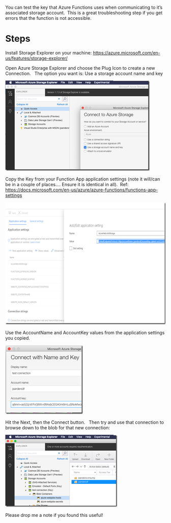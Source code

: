  

You can test the key that Azure Functions uses when communicating to it’s associated storage account.&nbsp; This is a great troubleshooting step if you get errors that the function is not accessible.



## 

# 

# Steps

Install Storage Explorer on your machine: <a href="https://azure.microsoft.com/en-us/features/storage-explorer/" target="_blank">https://azure.microsoft.com/en-us/features/storage-explorer/</a>

Open Azure Storage Explorer and choose the Plug Icon to create a new Connection.&nbsp;&nbsp; The option you want is: Use a storage account name and key



[<img loading="lazy" width="454" height="284" title="image" style="display: inline; background-image: none;" alt="image" src="/assets/images/2019/04/image_thumb.png" border="0" />](/assets/images/2019/04/image.png)

Copy the Key from your Function App application settings (note it will/can be in a couple of places…. Ensure it is identical in all).&nbsp; Ref: <a href="https://docs.microsoft.com/en-us/azure/azure-functions/functions-app-settings" target="_blank">https://docs.microsoft.com/en-us/azure/azure-functions/functions-app-settings</a>

[<img loading="lazy" width="656" height="384" title="clip_image001" style="margin: 0px; display: inline; background-image: none;" alt="clip_image001" src="/assets/images/2019/04/clip_image001_thumb.png" border="0" />](/assets/images/2019/04/clip_image001.png)

Use the AccountName and AccountKey values from the application settings you copied.

[<img loading="lazy" width="244" height="217" title="image" style="margin: 0px; display: inline; background-image: none;" alt="image" src="/assets/images/2019/04/image_thumb-1.png" border="0" />](/assets/images/2019/04/image-1.png)

Hit the Next, then the Connect button.&nbsp;&nbsp; Then try and use that connection to browse down to the blob for that new connection:

[<img loading="lazy" width="352" height="227" title="image" style="display: inline; background-image: none;" alt="image" src="/assets/images/2019/04/image_thumb-2.png" border="0" />](/assets/images/2019/04/image-2.png)

Please drop me a note if you found this useful!